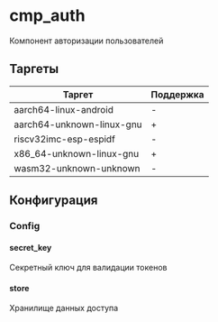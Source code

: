 # cmp_auth

Компонент авторизации пользователей

## Таргеты

| Таргет                    | Поддержка |
| ------------------------- | --------- |
| aarch64-linux-android     | -         |
| aarch64-unknown-linux-gnu | +         |
| riscv32imc-esp-espidf     | -         |
| x86_64-unknown-linux-gnu  | +         |
| wasm32-unknown-unknown    | -         |

## Конфигурация

### Config

#### secret_key

Секретный ключ для валидации токенов

#### store

Хранилище данных доступа
